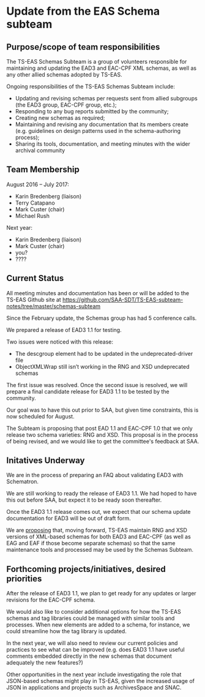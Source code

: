 # Update from the EAS Schema subteam

## Purpose/scope of team responsibilities

The TS-EAS Schemas Subteam is a group of volunteers responsible for maintaining and updating the EAD3 and EAC-CPF XML schemas, as well as any other allied schemas adopted by TS-EAS.

Ongoing responsibilities of the TS-EAS Schemas Subteam include:
- Updating and revising schemas per requests sent from allied subgroups (the EAD3 group, EAC-CPF group, etc.);
- Responding to any bug reports submitted by the community;
- Creating new schemas as required;
- Maintaining and revising any documentation that its members create (e.g. guidelines on design patterns used in the schema-authoring process);
- Sharing its tools, documentation, and meeting minutes with the wider archival community

## Team Membership

August 2016 – July 2017:
- Karin Bredenberg (liaison)
- Terry Catapano
- Mark Custer (chair)
- Michael Rush

Next year:
- Karin Bredenberg (liaison)
- Mark Custer (chair)
- you?
- ????

## Current Status

All meeting minutes and documentation has been or will be added to the TS-EAS Github site at <https://github.com/SAA-SDT/TS-EAS-subteam-notes/tree/master/schemas-subteam>

Since the February update, the Schemas group has had 5 conference calls.

We prepared a release of EAD3 1.1 for testing.

Two issues were noticed with this release:
* The descgroup element had to be updated in the undeprecated-driver file
* ObjectXMLWrap still isn’t working in the RNG and XSD undeprecated schemas

The first issue was resolved.  Once the second issue is resolved, we will prepare a final candidate release for EAD3 1.1 to be tested by the community.

Our goal was to have this out prior to SAA, but given time constraints, this is now scheduled for August.

The Subteam is proposing that post EAD 1.1 and EAC-CPF 1.0 that we only release two schema varieties:  RNG and XSD.  This proposal is in the process of being revised, and we would like to get the committee's feedback at SAA.

## Initatives Underway

We are in the process of preparing an FAQ about validating EAD3 with Schematron.

We are still working to ready the release of EAD3 1.1. We had hoped to have this out before SAA, but expect it to be ready soon thereafter.

Once the EAD3 1.1 release comes out, we expect that our schema update documentation for EAD3 will be out of draft form.

We are [proposing](https://docs.google.com/document/d/1eNvdOet-Q6-u_K1K8kBd4qPqXRJNn54r054e4b72uO8/edit?usp=sharing "Draft Proposal on Google Drive") that, moving forward, TS-EAS maintain RNG and XSD versions of XML-based schemas for both EAD3 and EAC-CPF (as well as EAG and EAF if those become separate schemas) so that the same maintenance tools and processed may be used by the Schemas Subteam. 

## Forthcoming projects/initiatives, desired priorities

After the release of EAD3 1.1, we plan to get ready for any updates or larger revisions for the EAC-CPF schema.

We would also like to consider additional options for how the TS-EAS schemas and tag libraries could be managed with similar tools and processes. When new elements are added to a schema, for instance, we could streamline how the tag library is updated.

In the next year, we will also need to review our current policies and practices to see what can be improved (e.g. does EAD3 1.1 have useful comments embedded directly in the new schemas that document adequately the new features?)

Other opportunities in the next year include investigating the role that JSON-based schemas might play in TS-EAS, given the increased usage of JSON in applications and projects such as ArchivesSpace and SNAC.


